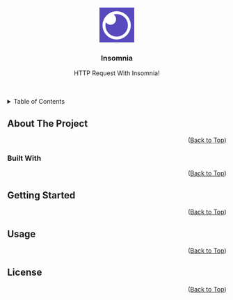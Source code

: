 <div id="top"></div>
<br />
<div align="center">
  <a href="https://github.com/shivashahrokhi/Insomnia">
    <img src="src/resources/InsomniaIcon.jpg" alt="Logo" width="80" height="80">
  </a>
 </div>
<div align="center">
  
  <h3 align="center">Insomnia</h3>

  <p align="center">
    HTTP Request With Insomnia! 
    <br />
    <br />
    <br />
  </p>
</div>

<!-- TABLE OF CONTENTS -->
<details>
  <summary>Table of Contents</summary>
  <ol>
    <li>
      <a href="#about-the-project">About The Project</a>
      <ul>
        <li><a href="#built-with">Built With</a></li>
      </ul>
    </li>
    <li>
      <a href="#getting-started">Getting Started</a>
    </li>
    <li><a href="#usage">Usage</a></li>
    <li><a href="#license">License</a></li>
  </ol>
</details>

## About The Project

<p align="right">(<a href="#top">Back to Top</a>)</p>

### Built With

<p align="right">(<a href="#top">Back to Top</a>)</p>

## Getting Started

<p align="right">(<a href="#top">Back to Top</a>)</p>

## Usage

<p align="right">(<a href="#top">Back to Top</a>)</p>

## License

<p align="right">(<a href="#top">Back to Top</a>)</p>
